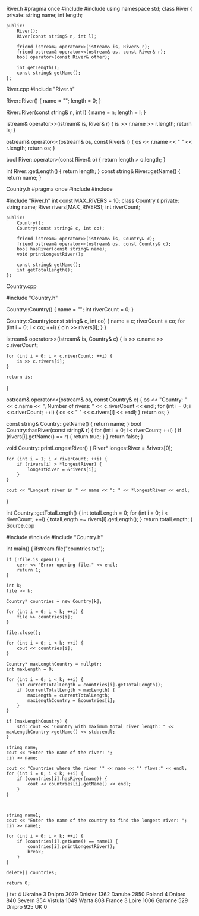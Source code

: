 River.h
#pragma once
#include <iostream>
#include <string>
    using namespace std;
    class River {
    private:
        string name;
        int length;

    public:
        River();
        River(const string& n, int l);

        friend istream& operator>>(istream& is, River& r);
        friend ostream& operator<<(ostream& os, const River& r);
        bool operator>(const River& other);

        int getLength();
        const string& getName();
    };


River.cpp
#include "River.h"

River::River() {
    name = "";
    length = 0;
}

River::River(const string& n, int l) {
    name = n;
    length = l;
}

istream& operator>>(istream& is, River& r) {
    is >> r.name >> r.length;
    return is;
}

ostream& operator<<(ostream& os, const River& r) {
    os << r.name << " " << r.length;
    return os;
}

bool River::operator>(const River& o) {
    return length > o.length;
}

int River::getLength() {
    return length;
}
const string& River::getName() {
    return name;
}

Country.h
#pragma once
#include <iostream>
#include <string>

#include "River.h"
    int const MAX_RIVERS = 10;
    class Country {
    private:
        string name;
        River rivers[MAX_RIVERS];
        int riverCount;

    public:
        Country();
        Country(const string& c, int co);

        friend istream& operator>>(istream& is, Country& c);
        friend ostream& operator<<(ostream& os, const Country& c);
        bool hasRiver(const string& name);
        void printLongestRiver();

        const string& getName();
        int getTotalLength();
    };


Country.cpp

#include "Country.h"

Country::Country() {
    name = "";
    int riverCount = 0;
}

Country::Country(const string& c, int co) {
    name = c;
    riverCount = co;
    for (int i = 0; i < co; ++i) {
        cin >> rivers[i];
    }
}

istream& operator>>(istream& is, Country& c) {
    is >> c.name >> c.riverCount;

    for (int i = 0; i < c.riverCount; ++i) {
        is >> c.rivers[i];
    }

    return is;
}

ostream& operator<<(ostream& os, const Country& c) {
    os << "Country: " << c.name << ", Number of rivers: " << c.riverCount << endl;
    for (int i = 0; i < c.riverCount; ++i) {
        os << "  " << c.rivers[i] << endl;
    }
    return os;
}

const string& Country::getName() {
    return name;
}
bool Country::hasRiver(const string& r) {
    for (int i = 0; i < riverCount; ++i) {
        if (rivers[i].getName() == r) {
            return true;
        }
    }
    return false;
}

void Country::printLongestRiver() {
    River* longestRiver = &rivers[0];

    for (int i = 1; i < riverCount; ++i) {
        if (rivers[i] > *longestRiver) {
            longestRiver = &rivers[i];
        }
    }

    cout << "Longest river in " << name << ": " << *longestRiver << endl;
}


int Country::getTotalLength() {
    int totalLength = 0;
    for (int i = 0; i < riverCount; ++i) {
        totalLength += rivers[i].getLength();
    }
    return totalLength;
}
Source.cpp

#include <iostream>
#include <fstream>
#include "Country.h"

int main() {
    ifstream file("countries.txt");

    if (!file.is_open()) {
        cerr << "Error opening file." << endl;
        return 1;
    }

    int k;
    file >> k;

    Country* countries = new Country[k];

    for (int i = 0; i < k; ++i) {
        file >> countries[i];
    }

    file.close();

    for (int i = 0; i < k; ++i) {
        cout << countries[i];
    }

    Country* maxLengthCountry = nullptr;
    int maxLength = 0;

    for (int i = 0; i < k; ++i) {
        int currentTotalLength = countries[i].getTotalLength();
        if (currentTotalLength > maxLength) {
            maxLength = currentTotalLength;
            maxLengthCountry = &countries[i];
        }
    }

    if (maxLengthCountry) {
        std::cout << "Country with maximum total river length: " << maxLengthCountry->getName() << std::endl;
    }

    string name;
    cout << "Enter the name of the river: ";
    cin >> name;

    cout << "Countries where the river '" << name << "' flows:" << endl;
    for (int i = 0; i < k; ++i) {
        if (countries[i].hasRiver(name)) {
            cout << countries[i].getName() << endl;
        }
    }



    string name1;
    cout << "Enter the name of the country to find the longest river: ";
    cin >> name1;

    for (int i = 0; i < k; ++i) {
        if (countries[i].getName() == name1) {
            countries[i].printLongestRiver();
            break;
        }
    }

    delete[] countries;

    return 0;
}
txt
4
Ukraine
3
Dnipro 3079
Dnister 1362
Danube 2850
Poland
4
Dnipro 840
Severn 354
Vistula 1049 
Warta 808
France 
3
Loire 1006
Garonne 529 
Dnipro 925 
UK
0
